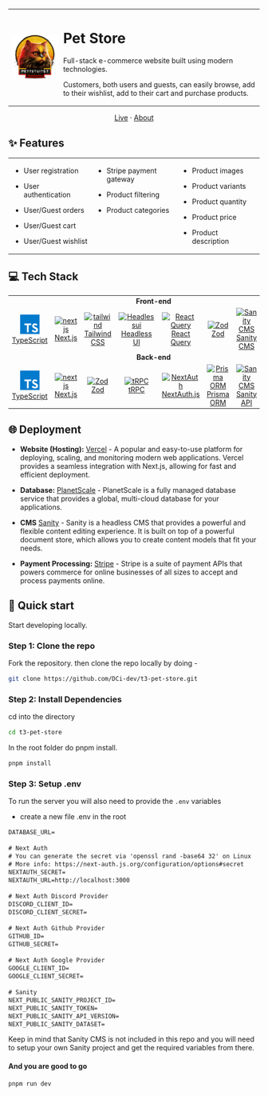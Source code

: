 <table>
  <tr>
    <td><img src="https://github.com/DCi-dev/t3-pet-store/blob/main/public/assets/pet-store-logo.png" alt="Logo" width="200" height="auto" /></td>
    <td>
      <h1>Pet Store</h1>
      <p>Full-stack e-commerce website built using modern technologies.</p>
      <p>Customers, both users and guests, can easily browse, add to their wishlist, add to their cart and purchase products.</p>
    </td>
  </tr>
</table>

 <p align="center">
     <a href="https://pet-store.cdi.dev">Live</a>
    ·
    <a href="https://cdi.dev/projects/pet-store">About</a>
  </p>

## ✨ Features

<table width="100%">
<tr width="100%">
<td valign="top" width="33%">

- User registration

- User authentication

- User/Guest orders

- User/Guest cart

- User/Guest wishlist

</td>

<td valign="top" width="960px">

- Stripe payment gateway

- Product filtering

- Product categories

  </td>
  
<td valign="top" width="33%">

* Product images

* Product variants

* Product quantity

* Product price

* Product description

  </td>
  </tr>
  </table>
  
  ## 💻 Tech Stack
  
<table>
  <tr >
    <td colspan="8" align="center" width="1080px"><strong>Front-end</strong></td>  
  </tr>
  <tr>
    <td align="center">
      <a href="https://www.typescriptlang.org/" target="_blank" rel="noreferrer">
        <img src="https://raw.githubusercontent.com/devicons/devicon/master/icons/typescript/typescript-original.svg" alt="typescript" width="40" height="40"/>
        <br/>TypeScript
      </a>
    </td>
    <td align="center">
      <a href="https://nextjs.org/" target="_blank" rel="noreferrer">
        <img src="https://d2nir1j4sou8ez.cloudfront.net/wp-content/uploads/2021/12/nextjs-boilerplate-logo.png" alt="nextjs" width="40" height="40"/>
        <br/>Next.js
      </a>
    </td>
    <td align="center">
      <a href="https://tailwindcss.com/" target="_blank" rel="noreferrer">
        <img src="https://www.vectorlogo.zone/logos/tailwindcss/tailwindcss-icon.svg" alt="tailwind" width="40" height="40"/>
        <br/>Tailwind CSS
      </a>
    </td>
    <td align="center">
      <a href="https://headlessui.com/" target="_blank" rel="noreferrer">
        <img src="https://svgl.vercel.app/library/headlessui.svg" alt="Headlessui" width="40" height="40"/>
        <br/>Headless UI
      </a>
    </td>
    <td align="center">
      <a href="https://react-query-v3.tanstack.com/" target="_blank" rel="noreferrer"> <img src="https://seeklogo.com/images/R/react-query-logo-1340EA4CE9-seeklogo.com.png" alt="React Query" width="40" height="40"/><br/>React Query</a>
    </td>
    <td align="center">
      <a href="https://zod.dev/" target="_blank" rel="noreferrer">
        <img src="https://zod.dev/logo.svg" alt="Zod" width="40" height="40"/>
        <br/>Zod
      </a>
    </td>
     <td align="center">
      <a href="https://www.sanity.io" target="_blank" rel="noreferrer"> <img src="https://www.sanity.io/static/images/logo_rounded_square.png" alt="Sanity CMS" width="40" height="40"/><br/>Sanity CMS</a>
    </td>
    <td align="center">
      <a href="https://stripe.com" target="_blank" rel="noreferrer">
       <img src="https://images.ctfassets.net/fzn2n1nzq965/HTTOloNPhisV9P4hlMPNA/cacf1bb88b9fc492dfad34378d844280/Stripe_icon_-_square.svg?q=80&w=1082" alt="Stripe Checkout" width="40" height="40"/>
        <br/>Stripe Checkout
      </a>
    </td>
  </tr>
    <tr>
    <td colspan="8" align="center"><strong>Back-end</strong></td>
  </tr>
  <tr>
    <td align="center">
      <a href="https://www.typescriptlang.org/" target="_blank" rel="noreferrer">
        <img src="https://raw.githubusercontent.com/devicons/devicon/master/icons/typescript/typescript-original.svg" alt="typescript" width="40" height="40"/>
        <br/>TypeScript
      </a>
    </td>
    <td align="center">
      <a href="https://nextjs.org/" target="_blank" rel="noreferrer">
        <img src="https://d2nir1j4sou8ez.cloudfront.net/wp-content/uploads/2021/12/nextjs-boilerplate-logo.png" alt="nextjs" width="40" height="40"/>
        <br/>Next.js
      </a>
    </td>
    <td align="center">
      <a href="https://zod.dev/" target="_blank" rel="noreferrer">
        <img src="https://zod.dev/logo.svg" alt="Zod" width="40" height="40"/>
        <br/>Zod
      </a>
    </td>
    <td align="center">
      <a href="https://trpc.io/" target="_blank" rel="noreferrer">
        <img src="https://trpc.io/img/logo.svg" alt="tRPC" width="40" height="40"/>
        <br/>tRPC
      </a>
    </td>
    <td align="center">
      <a href="https://next-auth.js.org/" target="_blank" rel="noreferrer">
        <img src="https://next-auth.js.org/img/logo/logo-sm.png" alt="NextAuth" width="40" height="40"/>
        <br/>NextAuth.js
      </a>
    </td>
    <td align="center">
      <a href="https://www.prisma.io/" target="_blank" rel="noreferrer">
        <img src="https://res.cloudinary.com/practicaldev/image/fetch/s--6LfYwHeK--/c_fill,f_auto,fl_progressive,h_320,q_auto,w_320/https://dev-to-uploads.s3.amazonaws.com/uploads/organization/profile_image/1608/0f93b179-76bf-4ee7-a838-e8222fbef062.png" alt="Prisma ORM" width="40" height="40"/>
        <br/>Prisma ORM
      </a>
    </td>
    <td align="center">
      <a href="https://www.sanity.io" target="_blank" rel="noreferrer"> <img src="https://www.sanity.io/static/images/logo_rounded_square.png" alt="Sanity CMS" width="40" height="40"/><br/>Sanity API</a>
    </td>
    <td align="center">
      <a href="https://stripe.com" target="_blank" rel="noreferrer">
       <img src="https://images.ctfassets.net/fzn2n1nzq965/HTTOloNPhisV9P4hlMPNA/cacf1bb88b9fc492dfad34378d844280/Stripe_icon_-_square.svg?q=80&w=1082" alt="Stripe API" width="40" height="40"/>
        <br/>Stripe API
      </a>
    </td>
  </tr>
</table>

## 🌐 Deployment

* **Website (Hosting):** [Vercel](https://vercel.com) - A popular and easy-to-use platform for deploying, scaling, and monitoring modern web applications. Vercel provides a seamless integration with Next.js, allowing for fast and efficient deployment.

* **Database:** [PlanetScale](https://planetscale.com) - PlanetScale is a fully managed database service that provides a global, multi-cloud database for your applications.

* **CMS** [Sanity](https://www.sanity.io) - Sanity is a headless CMS that provides a powerful and flexible content editing experience. It is built on top of a powerful document store, which allows you to create content models that fit your needs.

* **Payment Processing:** [Stripe](https://stripe.com) - Stripe is a suite of payment APIs that powers commerce for online businesses of all sizes to accept and process payments online.

## 🚀 Quick start

Start developing locally.

### Step 1: Clone the repo
Fork the repository. then clone the repo locally by doing -

```bash
git clone https://github.com/DCi-dev/t3-pet-store.git
```

### Step 2: Install Dependencies
cd into the directory

```bash
cd t3-pet-store
```

In the root folder do pnpm install.
```bash
pnpm install
```

### Step 3: Setup .env
To run the server you will also need to provide the `.env` variables

- create a new file .env in the root
```env
DATABASE_URL=

# Next Auth
# You can generate the secret via 'openssl rand -base64 32' on Linux
# More info: https://next-auth.js.org/configuration/options#secret
NEXTAUTH_SECRET=
NEXTAUTH_URL=http://localhost:3000

# Next Auth Discord Provider
DISCORD_CLIENT_ID=
DISCORD_CLIENT_SECRET=

# Next Auth Github Provider
GITHUB_ID=
GITHUB_SECRET=

# Next Auth Google Provider
GOOGLE_CLIENT_ID=
GOOGLE_CLIENT_SECRET=

# Sanity
NEXT_PUBLIC_SANITY_PROJECT_ID=
NEXT_PUBLIC_SANITY_TOKEN=
NEXT_PUBLIC_SANITY_API_VERSION=
NEXT_PUBLIC_SANITY_DATASET=
```
Keep in mind that Sanity CMS is not included in this repo and you will need to setup your own Sanity project and get the required variables from there.

#### And you are good to go
```bash
pnpm run dev
```